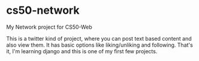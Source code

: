 # cs50-network
My Network project for CS50-Web

This is a twitter kind of project, where you can post text based content and also view them. It has basic options like liking/unliking and following.
That's it, I'm learning django and this is one of my first few projects.
